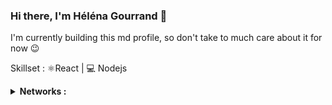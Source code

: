 ### Hi there, I'm Héléna Gourrand 👋

I'm currently building this md profile, so don't take to much care about it for now 😉

Skillset : ⚛️React | 💻 Nodejs

<details>
  <summary><b> Networks : </b></summary>
  <a href="https://www.twitch.tv/theFrayna/">⚈ 📺 Twitch</a> <br/>
  <a href="https://www.youtube.com/channel/UCKT0yvjVp93hOV09DVI9LAA">⚈ 🎞️ Youtube</a> <br/>
  <a href="https://www.linkedin.com/in/h%C3%A9l%C3%A9na-gourrand-836ba4188/">⚈ 📓 LinkedIn</a>
  
</details>
<!--
**Frayna/Frayna** is a ✨ _special_ ✨ repository because its `README.md` (this file) appears on your GitHub profile.

Here are some ideas to get you started:

- 🔭 I’m currently working on ...
- 🌱 I’m currently learning ...
- 👯 I’m looking to collaborate on ...
- 🤔 I’m looking for help with ...
- 💬 Ask me about ...
- 📫 How to reach me: ...
- 😄 Pronouns: ...
- ⚡ Fun fact: ...
-->
